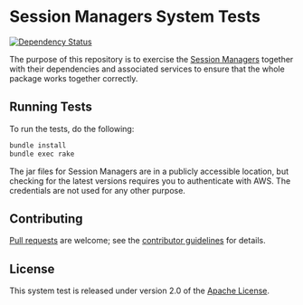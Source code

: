 # Session Managers System Tests
[![Dependency Status](https://gemnasium.com/gopivotal/session-managers-system-test.svg)](https://gemnasium.com/gopivotal/session-managers-system-test)

The purpose of this repository is to exercise the [Session Managers][] together with their dependencies and associated services to ensure that the whole package works together correctly.

## Running Tests
To run the tests, do the following:

```bash
bundle install
bundle exec rake
```
The jar files for Session Managers are in a publicly accessible location, but checking for the latest versions requires you to authenticate with AWS. The credentials are not used for any other purpose.


## Contributing
[Pull requests][] are welcome; see the [contributor guidelines][] for details.

## License
This system test is released under version 2.0 of the [Apache License][].

[Apache License]: http://www.apache.org/licenses/LICENSE-2.0
[contributor guidelines]: CONTRIBUTING.md
[Pull requests]: https://help.github.com/send-pull-requests
[Redis Manager]: https://github.com/gopivotal/session-
[Session Managers]: https://github.com/gopivotal/session-managers
